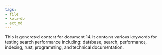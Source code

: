 ```yaml
---
tags:
- file
- kota-db
- ext_md
---
```

This is generated content for document 14. It contains various keywords for testing search performance including: database, search, performance, indexing, rust, programming, and technical documentation.